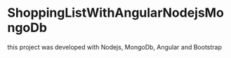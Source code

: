 # ShoppingListWithAngularNodejsMongoDb
this project was developed with Nodejs, MongoDb, Angular and Bootstrap
